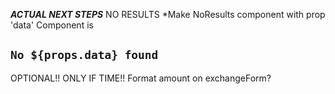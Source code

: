 ***ACTUAL NEXT STEPS***
NO RESULTS
*Make NoResults component with prop 'data' 
Component is <h2>`No ${props.data} found`</h2>


OPTIONAL!! ONLY IF TIME!!
Format amount on exchangeForm?









